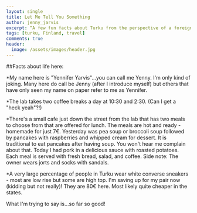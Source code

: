 ```yaml
---
layout: single
title: Let Me Tell You Something
author: jenny_jarvis
excerpt: “A few fun facts about Turku from the perspective of a foreigner”
tags: [turku, Finland, travel]
comments: true
header:
  image: /assets/images/header.jpg
---
```

##Facts about life here:

*My name here is "Yennifer Yarvis"...you can call me Yenny. I'm only kind of joking. Many here do call be Jenny (after I introduce myself) but others that have only seen my name on paper refer to me as Yennifer.

*The lab takes two coffee breaks a day at 10:30 and 2:30. (Can I get a "heck yeah"?!)

*There's a small cafe just down the street from the lab that has two meals to choose from that are offered for lunch. The meals are hot and ready - homemade for just 7€. Yesterday was pea soup or broccoli soup followed by pancakes with raspberries and whipped cream for dessert. It is traditional to eat pancakes after having soup. You won't hear me complain about that. Today I had pork in a delicious sauce with roasted potatoes. Each meal is served with fresh bread, salad, and coffee. Side note: The owner wears jorts and socks with sandals.

*A very large percentage of people in Turku wear white converse sneakers - most are low rise but some are high top. I'm saving up for my pair now (kidding but not really)! They are 80€ here. Most likely quite cheaper in the states.

What I'm trying to say is...so far so good!
